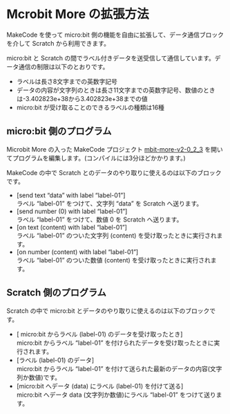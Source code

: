 # Mcrobit More の拡張方法

MakeCode を使って micro:bit 側の機能を自由に拡張して、データ通信ブロックを介して Scratch から利用できます。

micro:bit と Scratch の間でラベル付きデータを送受信して通信しています。データ通信の制限は以下のとおりです。

- ラベルは長さ8文字までの英数字記号
- データの内容が文字列のときは長さ11文字までの英数字記号、数値のときは-3.402823e+38から3.402823e+38までの値
- micro:bit が受け取ることのできるラベルの種類は16種

## micro:bit 側のプログラム
Microbit More の入った MakeCode プロジェクト [mbit-more-v2-0_2_3](https://makecode.microbit.org/_HbuCdEYRR9x7) を開いてプログラムを編集します。(コンパイルには3分ほどかかります。)

MakeCode の中で Scratch とのデータのやり取りに使えるのは以下のブロックです。

- [send text “data” with label “label-01”]<br>ラベル “label-01” をつけて、文字列 “data” を Scratch へ送ります。
- [send number (0) with label “label-01”]<br>ラベル “label-01” をつけて、数値 0 を Scratch へ送ります。
- [on text (content) with label “label-01”]<br>ラベル “label-01” のついた文字列 (content) を受け取ったときに実行されます。
- [on number (content) with label “label-01”]<br>ラベル “label-01” のついた数値 (content) を受け取ったときに実行されます。

## Scratch 側のプログラム
Scratch の中で micro:bit とデータのやり取りに使えるのは以下のブロックです。

- [ micro:bit からラベル (label-01) のデータを受け取ったとき]<br>micro:bit からラベル “label-01” を付けられたデータを受け取ったときに実行されます。
- [ラベル (label-01) のデータ]<br>micro:bit からラベル “label-01” を付けて送られた最新のデータの内容(文字列か数値)です。
- [micro:bit へデータ (data) にラベル (label-01) を付けて送る]<br>micro:bit へデータ data (文字列か数値)にラベル “label-01” をつけて送ります。
